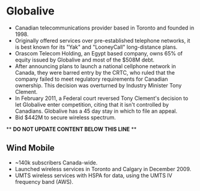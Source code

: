 Globalive
=========

* Canadian telecommunications provider based in Toronto and founded in 1998.
* Originally offered services over pre-established telephone networks, it is best known for its "Yak" and "LooneyCall" long-distance plans.
* Orascom Telecom Holding, an Egypt based company, owns 65% of equity issued by Globalive and most of the $508M debt.
* After announcing plans to launch a national cellphone network in Canada, they were barred entry by the CRTC, who ruled that the company failed to meet regulatory requirements for Canadian ownership. This decision was overturned by Industry Minister Tony Clement.
* In February 2011, a Federal court reversed Tony Clement's decision to let Globalive enter competition, citing that it isn't controlled by Canadians. Globalive has a 45 day stay in which to file an appeal.
* Bid $442M to secure wireless spectrum.

** **DO NOT UPDATE CONTENT BELOW THIS LINE** **

Wind Mobile
-----------

* ~140k subscribers Canada-wide.
* Launched wireless services in Toronto and Calgary in December 2009.
* UMTS wireless services with HSPA for data, using the UMTS IV frequency band (AWS).

